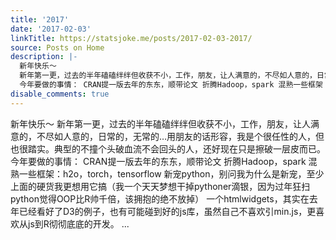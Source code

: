 ```yaml
---
title: '2017'
date: '2017-02-03'
linkTitle: https://statsjoke.me/posts/2017-02-03-2017/
source: Posts on Home
description: |-
  新年快乐～
  新年第一更，过去的半年磕磕绊绊但收获不小，工作，朋友，让人满意的，不尽如人意的，日常的，无常的&hellip;用朋友的话形容，我是个很任性的人，但也很踏实。典型的不撞个头破血流不会回头的人，还好现在只是擦破一层皮而已。
  今年要做的事情： CRAN提一版去年的东东，顺带论文 折腾Hadoop，spark 混熟一些框架：h2o，torch，tensorflow 新宠python，别问我为什么是新宠，至少上面的硬货我更想用它搞（我一个天天梦想干掉pythoner滴银，因为过年狂扫python觉得OOP比R帅千倍，该拥抱的绝不放掉） 一个htmlwidgets，其实在去年已经看好了D3的例子，也有可能碰到好的js库，虽然自己不喜欢引min.js，更喜欢从js到R彻彻底底的开发。 ...
disable_comments: true
---
```

新年快乐～
新年第一更，过去的半年磕磕绊绊但收获不小，工作，朋友，让人满意的，不尽如人意的，日常的，无常的&hellip;用朋友的话形容，我是个很任性的人，但也很踏实。典型的不撞个头破血流不会回头的人，还好现在只是擦破一层皮而已。
今年要做的事情： CRAN提一版去年的东东，顺带论文 折腾Hadoop，spark 混熟一些框架：h2o，torch，tensorflow 新宠python，别问我为什么是新宠，至少上面的硬货我更想用它搞（我一个天天梦想干掉pythoner滴银，因为过年狂扫python觉得OOP比R帅千倍，该拥抱的绝不放掉） 一个htmlwidgets，其实在去年已经看好了D3的例子，也有可能碰到好的js库，虽然自己不喜欢引min.js，更喜欢从js到R彻彻底底的开发。 ...
